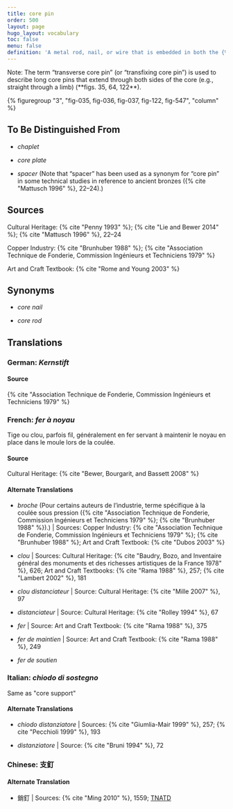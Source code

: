 ```yaml
---
title: core pin
order: 500
layout: page
hugo_layout: vocabulary
toc: false
menu: false
definition: 'A metal rod, nail, or wire that is embedded in both the {% def "core" %} and the outer mold and serves to secure the core in place during the pour. Core pins have traditionally been made of copper alloys, iron, or steel, and today are generally made of stainless steel.'
---
```


<div class="backmatter">
Note: The term “transverse core pin” (or “transfixing core pin”) is used to describe long core pins that extend through both sides of the core (e.g., straight through a limb) (**figs. 35, 64, 122**).
</div>

{% figuregroup "3", "fig-035, fig-036, fig-037, fig-122, fig-547", "column" %}

## To Be Distinguished From

- *chaplet*

- *core plate*

- *spacer* (Note that “spacer” has been used as a synonym for “core pin” in some technical studies in reference to ancient bronzes ({% cite "Mattusch 1996" %}, 22–24).)

## Sources

Cultural Heritage: {% cite "Penny 1993" %}; {% cite "Lie and Bewer 2014" %}; {% cite "Mattusch 1996" %}, 22–24

Copper Industry: {% cite "Brunhuber 1988" %}; {% cite "Association Technique de Fonderie, Commission Ingénieurs et Techniciens 1979" %}

Art and Craft Textbook: {% cite "Rome and Young 2003" %}

## Synonyms

- *core nail*

- *core rod*

## Translations

<div class="accordion">

### **German**: *Kernstift*

#### Source

{% cite "Association Technique de Fonderie, Commission Ingénieurs et Techniciens 1979" %}

### **French**: *fer à noyau*

Tige ou clou, parfois fil, généralement en fer servant à maintenir le noyau en place dans le moule lors de la coulée.

#### Source

Cultural Heritage: {% cite "Bewer, Bourgarit, and Bassett 2008" %}

#### Alternate Translations

- *broche* (Pour certains auteurs de l’industrie, terme spécifique à la coulée sous pression ({% cite "Association Technique de Fonderie, Commission Ingénieurs et Techniciens 1979" %}; {% cite "Brunhuber 1988" %}).) | Sources: Copper Industry: {% cite "Association Technique de Fonderie, Commission Ingénieurs et Techniciens 1979" %}; {% cite "Brunhuber 1988" %}; Art and Craft Textbook: {% cite "Dubos 2003" %}

- *clou* | Sources: Cultural Heritage: {% cite "Baudry, Bozo, and Inventaire général des monuments et des richesses artistiques de la France 1978" %}, 626; Art and Craft Textbooks: {% cite "Rama 1988" %}, 257; {% cite "Lambert 2002" %}, 181

- *clou distanciateur* | Source: Cultural Heritage: {% cite "Mille 2007" %}, 97

- *distanciateur* | Source: Cultural Heritage: {% cite "Rolley 1994" %}, 67

- *fer* | Source: Art and Craft Textbook: {% cite "Rama 1988" %}, 375

- *fer de maintien* | Source: Art and Craft Textbook: {% cite "Rama 1988" %}, 249

- *fer de soutien*

### **Italian**: *chiodo di sostegno*

Same as "core support"

#### Alternate Translations

- *chiodo distanziatore* | Sources: {% cite "Giumlia-Mair 1999" %}, 257; {% cite "Pecchioli 1999" %}, 193

- *distanziatore* | Source: {% cite "Bruni 1994" %}, 72

### **Chinese**: 支釘

#### Alternate Translation

- 銷釘 | Sources: {% cite "Ming 2010" %}, 1559; [TNATD](https://terms.naer.edu.tw/detail/625481/?index=3)

</div>
